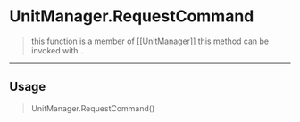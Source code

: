 # UnitManager.RequestCommand
> this function is a member of [[UnitManager]]
> this method can be invoked with `.`
-----
## Usage
> UnitManager.RequestCommand()
